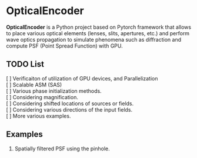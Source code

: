 # OpticalEncoder


**OpticalEncoder** is a Python project based on Pytorch framework that allows to place various optical elements (lenses, slits, apertures, etc.) and perform wave optics propagation to simulate phenomena such as diffraction and compute PSF (Point Spread Function) with GPU.

## TODO List

[ ] Verificaiton of utilization of GPU devices, and Parallelization  
[ ] Scalable ASM (SAS)  
[ ] Various phase initialization methods.  
[ ] Considering magnification.  
[ ] Considering shifted locations of sources or fields.  
[ ] Considering various directions of the input fields.  
[ ] More various examples.  

## Examples
1. Spatially filtered PSF using the pinhole.
